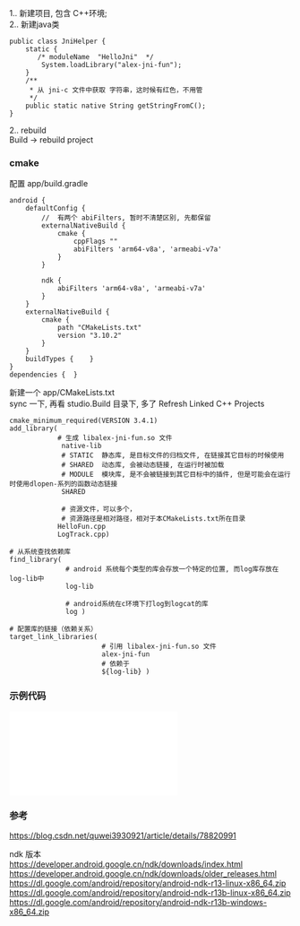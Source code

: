 1.. 新建项目, 包含 C++环境;  
2.. 新建java类  
```
public class JniHelper {
    static {
	   /* moduleName  "HelloJni"  */
        System.loadLibrary("alex-jni-fun");
    }
    /**
     * 从 jni-c 文件中获取 字符串，这时候有红色，不用管
     */
    public static native String getStringFromC();
}
```
2.. rebuild  
Build -> rebuild project  


### cmake  
配置 app/build.gradle  
```
android {
    defaultConfig {
        //  有两个 abiFilters, 暂时不清楚区别, 先都保留  
        externalNativeBuild {
            cmake {
                cppFlags ""
                abiFilters 'arm64-v8a', 'armeabi-v7a'
            }
        }

        ndk {
            abiFilters 'arm64-v8a', 'armeabi-v7a'
        }
    }
    externalNativeBuild {
        cmake {
            path "CMakeLists.txt"
            version "3.10.2"
        }
    }
    buildTypes {    }
}
dependencies {  }
```
新建一个  app/CMakeLists.txt  
sync 一下, 再看 studio.Build 目录下, 多了 Refresh Linked C++ Projects  
```
cmake_minimum_required(VERSION 3.4.1)  
add_library( 
            # 生成 libalex-jni-fun.so 文件
             native-lib
             # STATIC  静态库, 是目标文件的归档文件, 在链接其它目标的时候使用
             # SHARED  动态库, 会被动态链接, 在运行时被加载
             # MODULE  模块库, 是不会被链接到其它目标中的插件, 但是可能会在运行时使用dlopen-系列的函数动态链接
             SHARED

             # 资源文件，可以多个，
             # 资源路径是相对路径，相对于本CMakeLists.txt所在目录
            HelloFun.cpp
            LogTrack.cpp)
             
# 从系统查找依赖库
find_library( 
              # android 系统每个类型的库会存放一个特定的位置, 而log库存放在log-lib中
              log-lib

              # android系统在c环境下打log到logcat的库
              log )

# 配置库的链接（依赖关系）
target_link_libraries( 
                       # 引用 libalex-jni-fun.so 文件
                       alex-jni-fun
                       # 依赖于
                       ${log-lib} )              
``` 
### 示例代码  
![示例1](sample/sample001.md)  

### 参考  
https://blog.csdn.net/quwei3930921/article/details/78820991  

ndk 版本  
https://developer.android.google.cn/ndk/downloads/index.html  
https://developer.android.google.cn/ndk/downloads/older_releases.html  
https://dl.google.com/android/repository/android-ndk-r13-linux-x86_64.zip  
https://dl.google.com/android/repository/android-ndk-r13b-linux-x86_64.zip  
https://dl.google.com/android/repository/android-ndk-r13b-windows-x86_64.zip  
